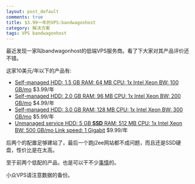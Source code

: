 ```yaml
---
layout: post_default
comments: true
title: $3.99一年的VPS:bandwagonhost
category: 解决方案
tags: VPS bandwagonhost
---
```


最近发现一家叫bandwagonhost的低端VPS服务商。看了下大家对其产品评价还不错。

这家10美元/年以下的产品有:

* [Self-managed HDD: 1.5 GB RAM: 64 MB CPU: 1x Intel Xeon BW: 100 GB/mo](http://bandwagonhost.com/cart.php?a=confproduct&i=0) $3.99/年
* [Self-managed HDD: 2.0 GB RAM: 96 MB CPU: 1x Intel Xeon BW: 200 GB/mo](http://bandwagonhost.com/cart.php?a=confproduct&i=1) $4.99/年
* [Self-managed HDD: 3.0 GB RAM: 128 MB CPU: 1x Intel Xeon BW: 300 GB/mo](http://bandwagonhost.com/cart.php?a=confproduct&i=2) $5.99/年
* [Unmanaged service HDD: 5 GB **SSD** RAM: 512 MB CPU: 1x Intel Xeon BW: 500 GB/mo Link speed: 1 Gigabit](http://bandwagonhost.com/cart.php?a=confproduct&i=3) $9.99/年

后两个的配置足够建站了，最后一个跑j2ee网站都不成问题，而且还是SSD硬盘，性价比是在太高。

至于前两个低配的产品，也是可以干不少[事情](https://github.com/clowwindy/shadowsocks)的。

小众VPS请注意数据的备份。